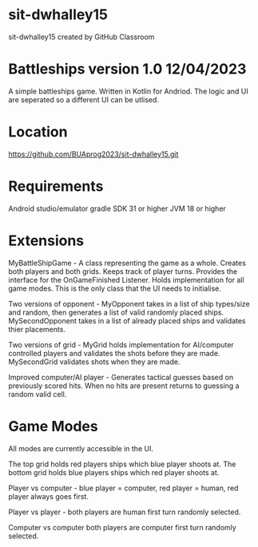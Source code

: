 # sit-dwhalley15
sit-dwhalley15 created by GitHub Classroom

Battleships version 1.0 12/04/2023
==================================

A simple battleships game. Written in Kotlin for Andriod. The logic and UI are seperated so a different UI can be utlised.

Location
========

https://github.com/BUAprog2023/sit-dwhalley15.git

Requirements
============

Android studio/emulator
gradle
SDK 31 or higher
JVM 18 or higher

Extensions
==========

MyBattleShipGame - A class representing the game as a whole. Creates both players and both grids. Keeps track of player turns. Provides the interface for the
                   OnGameFinished Listener. Holds implementation for all game modes. This is the only class that the UI needs to initialise.

Two versions of opponent - MyOpponent takes in a list of ship types/size and random, then generates a list of valid randomly placed ships.
                           MySecondOpponent takes in a list of already placed ships and validates thier placements.

Two versions of grid - MyGrid holds implementation for AI/computer controlled players and validates the shots before they are made.
                       MySecondGrid validates shots when they are made.

Improved computer/AI player - Generates tactical guesses based on previously scored hits. When no hits are present returns to guessing a random valid cell.

Game Modes 
==========

All modes are currently accessible in the UI.

The top grid holds red players ships which blue player shoots at.
The bottom grid holds blue players ships which red player shoots at.

Player vs computer - blue player = computer, red player = human, red player always goes first.

Player vs player - both players are human first turn randomly selected.

Computer vs computer both players are computer first turn randomly selected.
